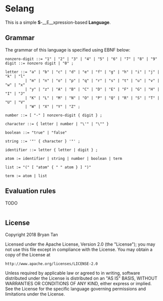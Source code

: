 # Selang

This is a simple __S__-__E__xpression-based __Language__.

## Grammar

The grammar of this language is specified using EBNF below:

```plain
nonzero-digit ::= "1" | "2" | "3" | "4" | "5" | "6" | "7" | "8" | "9"
digit ::= nonzero digit | "0" ;

letter ::= "a" | "b" | "c" | "d" | "e" | "f" | "g" | "h" | "i" | "j" | "k" | "l"
         | "m" | "n" | "o" | "p" | "q" | "r" | "s" | "t" | "u" | "v" | "w" | "x"
         | "y" | "z" | "A" | "B" | "C" | "D" | "E" | "F" | "G" | "H" | "I" | "J"
         | "K" | "L" | "M" | "N" | "O" | "P" | "Q" | "R" | "S" | "T" | "U" | "V"
         | "W" | "X" | "Y" | "Z" ;

number ::= [ "-" ] nonzero-digit { digit } ;

character ::= { letter | number | "\'" | "\"" }

boolean ::= "true" | "false"

string ::= '"' { character } '"' ;

identifier ::= letter { letter | digit } ;

atom := identifier | string | number | boolean | term

list := "(" [ "atom" { " " atom } ] ")"

term := atom | list
```

## Evaluation rules

TODO

```plain
```

## License

Copyright 2018 Bryan Tan

Licensed under the Apache License, Version 2.0 (the "License");
you may not use this file except in compliance with the License.
You may obtain a copy of the License at

    http://www.apache.org/licenses/LICENSE-2.0

Unless required by applicable law or agreed to in writing, software
distributed under the License is distributed on an "AS IS" BASIS,
WITHOUT WARRANTIES OR CONDITIONS OF ANY KIND, either express or implied.
See the License for the specific language governing permissions and
limitations under the License.
